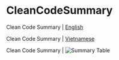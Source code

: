 # CleanCodeSummary

Clean Code Summary | [English](https://gist.github.com/albertkhang/b8d7e9c7b11ce50b3c2a43eee93aef70#file-summary-clean-code-english-md)

Clean Code Summary | [Vietnamese](https://gist.github.com/albertkhang/b8d7e9c7b11ce50b3c2a43eee93aef70#file-summary-clean-code-vietnamese-md)

Clean Code Summary | ![Summary Table](https://i.ibb.co/cwBQ3hk/Table-Summary-Clean-Code.png)
